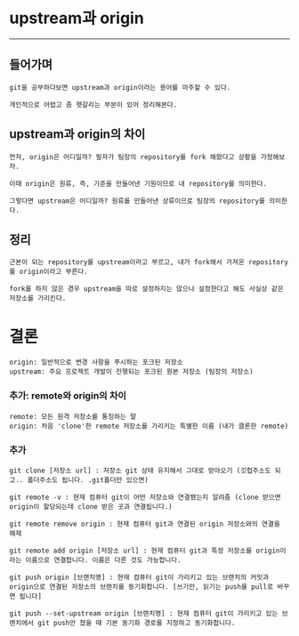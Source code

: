 # upstream과 origin

---

## 들어가며

    git을 공부하다보면 upstream과 origin이라는 용어를 마주할 수 있다.

    개인적으로 어렵고 좀 헷갈리는 부분이 있어 정리해본다.

## upstream과 origin의 차이

    먼저, origin은 어디일까? 필자가 팀장의 repository를 fork 해왔다고 상황을 가정해보자.

    이때 origin은 원류, 즉, 기준을 만들어낸 기원이므로 내 repository를 의미한다.

    그렇다면 upstream은 어디일까? 원류를 만들어낸 상류이므로 팀장의 repository를 의미한다.

## 정리

    근본이 되는 repository를 upstream이라고 부르고, 내가 fork해서 가져온 repository를 origin이라고 부른다.

    fork를 하지 않은 경우 upstream을 따로 설정하지는 않으나 설정한다고 해도 사실상 같은 저장소를 가리킨다.

# 결론

    origin: 일반적으로 변경 사항을 푸시하는 포크된 저장소
    upstream: 주요 프로젝트 개발이 진행되는 포크된 원본 저장소 (팀장의 저장소)

### 추가: remote와 origin의 차이

    remote: 모든 원격 저장소를 통칭하는 말
    origin: 처음 'clone'한 remote 저장소를 가리키는 특별한 이름 (내가 클론한 remote)

### 추가
    git clone [저장소 url] : 저장소 git 상태 유지해서 그대로 받아오기 (깃헙주소도 되고.. 폴더주소도 됩니다. .git폴더만 있으면)

    git remote -v : 현재 컴퓨터 git이 어떤 저장소와 연결됐는지 알려줌 (clone 받으면 origin이 할당되는데 clone 받은 곳과 연결됩니다.)
    
    git remote remove origin : 현재 컴퓨터 git과 연결된 origin 저장소와의 연결을 해제
    
    git remote add origin [저장소 url] : 현재 컴퓨터 git과 특정 저장소를 origin이라는 이름으로 연결합니다. 이름은 다른 것도 가능합니다.
    
    git push origin [브랜치명] : 현재 컴퓨터 git이 가리키고 있는 브랜치의 커밋과 origin으로 연결된 저장소의 브랜치를 동기화합니다. [쓰기만, 읽기는 push를 pull로 바꾸면 됩니다]
    
    git push --set-upstream origin [브랜치명] : 현재 컴퓨터 git이 가리키고 있는 브랜치에서 git push만 쳤을 때 기본 동기화 경로를 지정하고 동기화합니다.